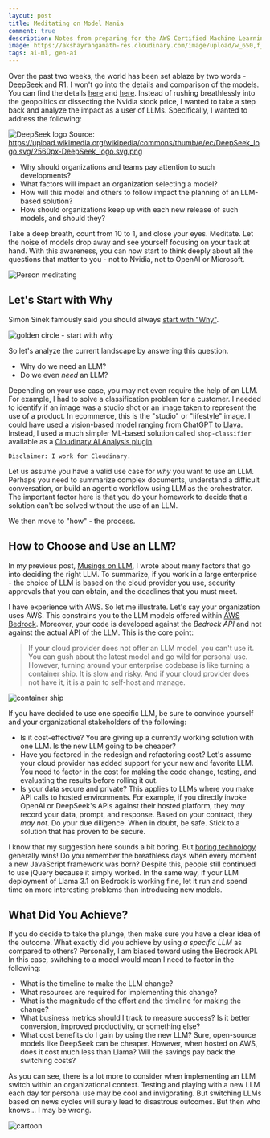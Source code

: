 ```yaml
---
layout: post
title: Meditating on Model Mania
comment: true
description: Notes from preparing for the AWS Certified Machine Learning Engineer Associate Exam
image: https://akshayranganath-res.cloudinary.com/image/upload/w_650,f_auto,q_auto/blog/meditating-on-model-mania_wmqj2t
tags: ai-ml, gen-ai
---
```


Over the past two weeks, the world has been set ablaze by two words - [DeepSeek](https://www.deepseek.com/) and R1. I won't go into the details and comparison of the models. You can find the details [here](https://www.techtarget.com/whatis/feature/DeepSeek-explained-Everything-you-need-to-know) and [here](https://www.geekwire.com/2025/deepseeks-new-model-shows-that-ai-expertise-might-matter-more-than-compute-in-2025/). Instead of rushing breathlessly into the geopolitics or dissecting the Nvidia stock price, I wanted to take a step back and analyze the impact as a user of LLMs. Specifically, I wanted to address the following:

![DeepSeek logo](https://akshayranganath-res.cloudinary.com/image/upload/w_650,f_auto,q_auto/blog/deepseek-logo.png)
Source: https://upload.wikimedia.org/wikipedia/commons/thumb/e/ec/DeepSeek_logo.svg/2560px-DeepSeek_logo.svg.png

* Why should organizations and teams pay attention to such developments?
* What factors will impact an organization selecting a model?
* How will this model and others to follow impact the planning of an LLM-based solution?
* How should organizations keep up with each new release of such models, and should they?

Take a deep breath, count from 10 to 1, and close your eyes. Meditate. Let the noise of models drop away and see yourself focusing on your task at hand. With this awareness, you can now start to think deeply about all the questions that matter to you - not to Nvidia, not to OpenAI or Microsoft.

![Person meditating](https://akshayranganath-res.cloudinary.com/image/upload/w_650,f_auto,q_auto/blog/meditating-on-model-mania_wmqj2t)

## Let's Start with Why

Simon Sinek famously said you should always [start with "Why"](https://www.youtube.com/watch?v=u4ZoJKF_VuA). 

![golden circle - start with why](https://akshayranganath-res.cloudinary.com/image/upload/e_trim/e_sharpen,w_650,f_auto,q_auto/blog/start-with-why.png)

So let's analyze the current landscape by answering this question.

* Why do we need an LLM? 
* Do we even _need_ an LLM?

Depending on your use case, you may not even require the help of an LLM. For example, I had to solve a classification problem for a customer. I needed to identify if an image was a studio shot or an image taken to represent the use of a product. In ecommerce, this is the "studio" or "lifestyle" image. I could have used a vision-based model ranging from ChatGPT to [Llava](https://github.com/haotian-liu/LLaVA). Instead, I used a much simpler ML-based solution called `shop-classifier` available as a [Cloudinary AI Analysis plugin](https://cloudinary.com/documentation/cloudinary_ai_content_analysis_addon).

    Disclaimer: I work for Cloudinary.

Let us assume you have a valid use case for _why_ you want to use an LLM. Perhaps you need to summarize complex documents, understand a difficult conversation, or build an agentic workflow using LLM as the orchestrator. The important factor here is that you do your homework to decide that a solution can't be solved without the use of an LLM.

We then move to "how" - the process.

## How to Choose and Use an LLM?

In my previous post, [Musings on LLM](https://akshayranganath.github.io/Musings-on-LLMs/), I wrote about many factors that go into deciding the right LLM. To summarize, if you work in a large enterprise - the choice of LLM is based on the cloud provider you use, security approvals that you can obtain, and the deadlines that you must meet.

I have experience with AWS. So let me illustrate. Let's say your organization uses AWS. This constrains you to the LLM models offered within [AWS Bedrock](https://aws.amazon.com/bedrock/). Moreover, your code is developed against the _Bedrock API_ and not against the actual API of the LLM. This is the core point:

> If your cloud provider does not offer an LLM model, you can't use it. You can gush about the latest model and go wild for personal use. However, turning around your enterprise codebase is like turning a container ship. It is slow and risky. And if your cloud provider does not have it, it is a pain to self-host and manage. 

![container ship](https://akshayranganath-res.cloudinary.com/image/upload/w_650,f_auto,q_auto/blog/container-ship)

If you have decided to use one specific LLM, be sure to convince yourself and your organizational stakeholders of the following:

* Is it cost-effective? You are giving up a currently working solution with one LLM. Is the new LLM going to be cheaper?
* Have you factored in the redesign and refactoring cost? Let's assume your cloud provider has added support for your new and favorite LLM. You need to factor in the cost for making the code change, testing, and evaluating the results before rolling it out.
* Is your data secure and private? This applies to LLMs where you make API calls to hosted environments. For example, if you directly invoke OpenAI or DeepSeek's APIs against their hosted platform, they _may_ record your data, prompt, and response. Based on your contract, they _may not_. Do your due diligence. When in doubt, be safe. Stick to a solution that has proven to be secure.

I know that my suggestion here sounds a bit boring. But [boring technology](https://boringtechnology.club/) generally wins! Do you remember the breathless days when every moment a new JavaScript framework was born? Despite this, people still continued to use jQuery because it simply worked. In the same way, if your LLM deployment of Llama 3.1 on Bedrock is working fine, let it run and spend time on more interesting problems than introducing new models.

## What Did You Achieve?

If you do decide to take the plunge, then make sure you have a clear idea of the outcome. What exactly did you achieve by using _a specific LLM_ as compared to others? Personally, I am biased toward using the Bedrock API. In this case, switching to a model would mean I need to factor in the following:

* What is the timeline to make the LLM change? 
* What resources are required for implementing this change?
* What is the magnitude of the effort and the timeline for making the change?
* What business metrics should I track to measure success? Is it better conversion, improved productivity, or something else?
* What cost benefits do I gain by using the new LLM? Sure, open-source models like DeepSeek can be cheaper. However, when hosted on AWS, does it cost much less than Llama? Will the savings pay back the switching costs? 

As you can see, there is a lot more to consider when implementing an LLM switch within an organizational context. Testing and playing with a new LLM each day for personal use may be cool and invigorating. But switching LLMs based on news cycles will surely lead to disastrous outcomes. But then who knows... I may be wrong.

![cartoon](https://akshayranganath-res.cloudinary.com/image/upload/f_auto,q_auto,e_sharpen,w_650,c_limit/blog/technology-change.jpg)